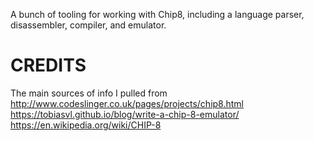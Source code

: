 A bunch of tooling for working with Chip8, including a language parser, disassembler, compiler, and emulator.

# CREDITS

The main sources of info I pulled from
http://www.codeslinger.co.uk/pages/projects/chip8.html
https://tobiasvl.github.io/blog/write-a-chip-8-emulator/
https://en.wikipedia.org/wiki/CHIP-8
